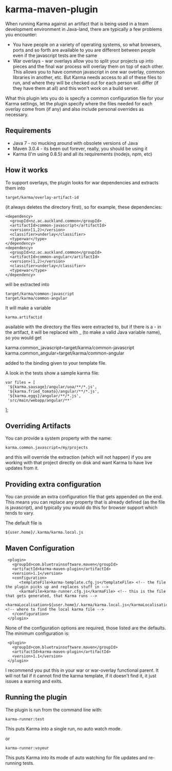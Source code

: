 karma-maven-plugin
==================

When running Karma against an artifact that is being used in a team development environment in Java-land, there are typically a few problems you encounter:

* You have people on a variety of operating systems, so what browsers, ports and so forth are available to you are different between people even if the javascript tests are the same
* War overlays - war overlays allow you to split your projects up into pieces and the final war process will overlay them on top of each other. This allows you to have common javascript in one war overlay,
common libraries in another, etc. But Karma needs access to all of these files to run, and where they will be checked out for each person will differ (if they have them at all) and this won't work on a build server.

What this plugin lets you do is specify a common configuration file for your Karma settings, let the plugin specify where the files needed for each overlay come from (if any) and also include personal
overrides as necessary.

Requirements
------------
* Java 7 - no mucking around with obsolete versions of Java
* Maven 3.0.4 - its been out forever, really, you should be using it
* Karma (I'm using 0.8.5) and all its requirements (nodejs, npm, etc)

How it works
------------

To support overlays, the plugin looks for war dependencies and extracts them into

    target/karma/overlay-artifact-id

(it always deletes the directory first), so for example, these dependencies:

    <dependency>
      <groupId>nz.ac.auckland.common</groupId>
      <artifactId>common-javascript</artifactId>
      <version>[1,2)</version>
      <classifier>underlay</classifier>
      <type>war</type>
    </dependency>
    <dependency>
      <groupId>nz.ac.auckland.common</groupId>
      <artifactId>common-angular</artifactId>
      <version>[1,2)</version>
      <classifier>underlay</classifier>
      <type>war</type>
    </dependency>

will be extracted into

    target/karma/common-javascript
    target/karma/common-angular

It will make a variable

    karma.artifactid

available with the directory the files were extracted to, but if there is a - in the artifact, it will be replaced with _ (to make a valid Java variable name), so you would get

   karma.common_javascript=target/karma/common-javascript
   karma.common_angular=target/karma/common-angular

added to the binding given to your template file.

A look in the tests show a sample karma file:

    var files = [
     '${karma.sausage}/angular/uoa/**/*.js',
     '${karma.fried_tomato}/angular/**/*.js',
     '${karma.eggs}/angular/**/*.js',
     'src/main/webapp/angular/**'
   ];

Overriding Artifacts
--------------------

You can provide a system property with the name:

    karma.common.javascript=/my/projects

and this will override the extraction (which will not happen) if you are working with that project directly on disk and want Karma to have live updates from it.

Providing extra configuration
-----------------------------

You can provide an extra configuration file that gets appended on the end. This means you can replace any property that is already defined (as the file is javascript), and typically you would do this
for browser support which tends to vary.

The default file is

    ${user.home}/.karma/karma.local.js

Maven Configuration
-------------------


     <plugin>
       <groupId>com.bluetrainsoftware.maven</groupId>
       <artifactId>karma-maven-plugin</artifactId>
       <version>1.1</version>
       <configuration>
          <templateFile>karma-template.cfg.js</templateFile> <!-- the file the plugin picks up and replaces stuff in -->
          <karmaFile>karma-runner.cfg.js</karmaFile> <!-- this is the file that gets generated, that Karma runs -->
          <karmaLocalisation>${user.home}/.karma/karma.local.js</karmaLocalisation> <!-- where to find the local karma file -->
       </configuration>
     </plugin>

None of the configuration options are required, those listed are the defaults. The minimum configuration is:

     <plugin>
       <groupId>com.bluetrainsoftware.maven</groupId>
       <artifactId>karma-maven-plugin</artifactId>
       <version>1.1</version>
     </plugin>

I recommend you put this in your war or war-overlay functional parent. It will not fail if it cannot find the karma template, if it doesn't find it, it just issues a warning and exits.

Running the plugin
------------------

The plugin is run from the command line with:

    karma-runner:test

This puts Karma into a single run, no auto watch mode.

or

    karma-runner:voyeur

This puts Karma into its mode of auto watching for file updates and re-running tests.
